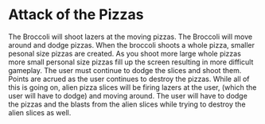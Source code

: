 # Attack of the Pizzas

The Broccoli will shoot lazers at the moving pizzas. The Broccoli will move around and dodge pizzas. When the broccoli shoots a whole pizza, smaller pesonal size pizzas are created. As you shoot more large whole pizzas more small personal size pizzas fill up the screen resulting in more difficult gameplay. The user must continue to dodge the slices and shoot them. Points are acrued as the user continues to destroy the pizzas. While all of this is going on, alien pizza slices will be firing lazers at the user, (which the user will have to dodge) and moving around. The user will have to dodge the pizzas and the blasts from the alien slices while trying to destroy the alien slices as well.